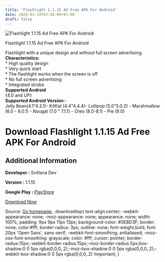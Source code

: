 ```yaml
---
title: 'Flashlight 1.1.15 Ad Free APK For Android'
date: 2020-01-14T03:56:00+01:00
draft: false
---
```


![Flashlight 1.1.15 Ad Free APK For Android](https://i1.wp.com/apkhome.net/wp-content/uploads/2020/01/Flashlight-1.1.15-Ad-Free.png "Flashlight 1.1.15 Ad Free APK For Android")

  

Flashlight 1.1.15 Ad Free APK For Android

Flashlight with a unique design and without full screen advertising.  
**Characteristics:**  
\* High quality design  
\* Very quick start  
\* The flashlight works when the screen is off  
\* No full screen advertising  
\* Integrated strobe  
**Supported Android**  
{4.0 and UP}  
**Supported Android Version**:-  
Jelly Bean(4.1"4.3.1)- KitKat (4.4"4.4.4)- Lollipop (5.0"5.0.2) - Marshmallow (6.0 - 6.0.1) - Nougat (7.0 " 7.1.1) - Oreo (8.0-8.1) - Pie (9.0)

Download Flashlight 1.1.15 Ad Free APK For Android
==================================================

Additional Information
----------------------

**Developer :** Svitlana Dev

**Version :** 1.1.15

**Google Play :** [PlayStore](https://play.google.com/store/apps/details?id=com.artline.bright.flashlight&hl=en)

  

[Download Now](https://store4app.co/post/flashlight-1-1-15-ad-free-apk-for-android_1578935662)

  
Source: [Go homepage.](https://store4app.co/post/flashlight-1-1-15-ad-free-apk-for-android_1578935662) .downloadtop{ text-align:center; -webkit-appearance: none; -moz-appearance: none; appearance: none; width: 100%; padding: 9px 9px 11px 13px; background-color: #0EBD3F; border: none; color:#fff; border-radius: 3px; outline: none; font-weight;bold; font: 20px 'Open Sans', sans-serif; -webkit-font-smoothing: antialiased; -moz-osx-font-smoothing: grayscale; color: #fff; cursor: pointer; border-radius:15px;-webkit-border-radius:15px;-moz-border-radius:5px;box-shadow:0 0 5px rgba(0,0,0,.2);-moz-box-shadow:0 0 5px rgba(0,0,0,.2);-webkit-box-shadow:0 0 5px rgba(0,0,0,.2) !important; }